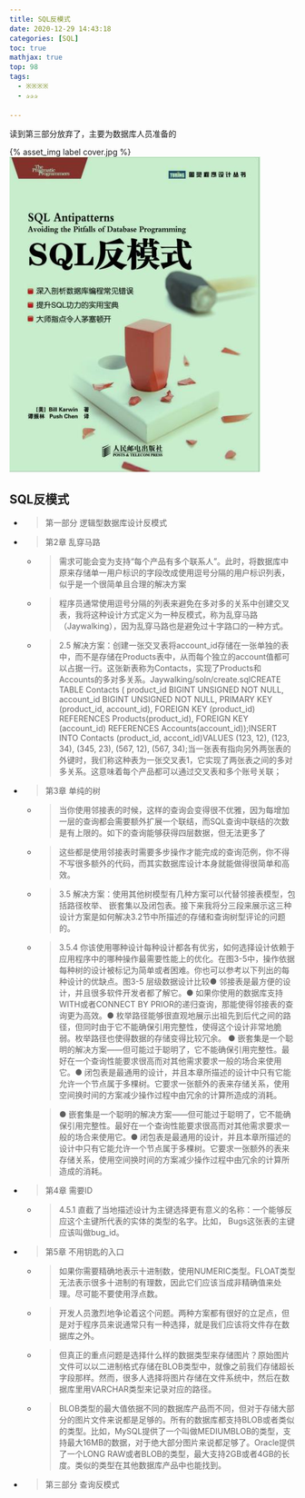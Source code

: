 ```yaml
---
title: SQL反模式
date: 2020-12-29 14:43:18
categories: [SQL]
toc: true
mathjax: true
top: 98
tags:
  - ※※※※
  - ✰✰✰

---
```



读到第三部分放弃了，主要为数据库人员准备的

{% asset_img label cover.jpg %}
![](SQL反模式/cover.jpg)



## SQL反模式

- > 第一部分 逻辑型数据库设计反模式

- > 第2章 乱穿马路

  - > 需求可能会变为支持“每个产品有多个联系人”。此时，将数据库中原来存储单一用户标识的字段改成使用逗号分隔的用户标识列表，似乎是一个很简单且合理的解决方案

  - > 程序员通常使用逗号分隔的列表来避免在多对多的关系中创建交叉表，我将这种设计方式定义为一种反模式，称为乱穿马路（Jaywalking），因为乱穿马路也是避免过十字路口的一种方式。

  - > 2.5 解决方案：创建一张交叉表将account_id存储在一张单独的表中，而不是存储在Products表中，从而每个独立的account值都可以占据一行。这张新表称为Contacts，实现了Products和Accounts的多对多关系。Jaywalking/soln/create.sqlCREATE TABLE Contacts ( product_id BIGINT UNSIGNED NOT NULL, account_id BIGINT UNSIGNED NOT NULL, PRIMARY KEY (product_id, account_id), FOREIGN KEY (product_id) REFERENCES Products(product_id), FOREIGN KEY (account_id) REFERENCES Accounts(account_id));INSERT INTO Contacts (product_id, accont_id)VALUES (123, 12), (123, 34), (345, 23), (567, 12), (567, 34);当一张表有指向另外两张表的外键时，我们称这种表为一张交叉表1，它实现了两张表之间的多对多关系。这意味着每个产品都可以通过交叉表和多个账号关联；

- > 第3章 单纯的树

  - > 当你使用邻接表的时候，这样的查询会变得很不优雅，因为每增加一层的查询都会需要额外扩展一个联结，而SQL查询中联结的次数是有上限的。如下的查询能够获得四层数据，但无法更多了

  - > 这些都是使用邻接表时需要多步操作才能完成的查询范例，你不得不写很多额外的代码，而其实数据库设计本身就能做得很简单和高效。

  - > 3.5 解决方案：使用其他树模型有几种方案可以代替邻接表模型，包括路径枚举、 嵌套集以及闭包表。接下来我将分三段来展示这三种设计方案是如何解决3.2节中所描述的存储和查询树型评论的问题的。

  - > 3.5.4 你该使用哪种设计每种设计都各有优劣，如何选择设计依赖于应用程序中的哪种操作最需要性能上的优化。在图3-5中，操作依据每种树的设计被标记为简单或者困难。你也可以参考以下列出的每种设计的优缺点。图3-5 层级数据设计比较● 邻接表是最方便的设计，并且很多软件开发者都了解它。● 如果你使用的数据库支持WITH或者CONNECT BY PRIOR的递归查询，那能使得邻接表的查询更为高效。● 枚举路径能够很直观地展示出祖先到后代之间的路径，但同时由于它不能确保引用完整性，使得这个设计非常地脆弱。枚举路径也使得数据的存储变得比较冗余。
    > ● 嵌套集是一个聪明的解决方案——但可能过于聪明了，它不能确保引用完整性。最好在一个查询性能要求很高而对其他需求要求一般的场合来使用它。● 闭包表是最通用的设计，并且本章所描述的设计中只有它能允许一个节点属于多棵树。它要求一张额外的表来存储关系，使用空间换时间的方案减少操作过程中由冗余的计算所造成的消耗。

    > ● 嵌套集是一个聪明的解决方案——但可能过于聪明了，它不能确保引用完整性。最好在一个查询性能要求很高而对其他需求要求一般的场合来使用它。● 闭包表是最通用的设计，并且本章所描述的设计中只有它能允许一个节点属于多棵树。它要求一张额外的表来存储关系，使用空间换时间的方案减少操作过程中由冗余的计算所造成的消耗。

- > 第4章 需要ID

  - > 4.5.1 直截了当地描述设计为主键选择更有意义的名称：一个能够反应这个主键所代表的实体的类型的名字。比如， Bugs这张表的主键应该叫做bug_id。

- > 第5章 不用钥匙的入口

  - > 如果你需要精确地表示十进制数，使用NUMERIC类型。FLOAT类型无法表示很多十进制的有理数，因此它们应该当成非精确值来处理。尽可能不要使用浮点数。

  - > 开发人员激烈地争论着这个问题。两种方案都有很好的立足点，但是对于程序员来说通常只有一种选择，就是我们应该将文件存在数据库之外。

  - > 但真正的重点问题是选择什么样的数据类型来存储图片？原始图片文件可以以二进制格式存储在BLOB类型中，就像之前我们存储超长字段那样。然而，很多人选择将图片存储在文件系统中，然后在数据库里用VARCHAR类型来记录对应的路径。

  - > BLOB类型的最大值依据不同的数据库产品而不同，但对于存储大部分的图片文件来说都是足够的。所有的数据库都支持BLOB或者类似的类型。比如，MySQL提供了一个叫做MEDIUMBLOB的类型，支持最大16MB的数据，对于绝大部分图片来说都足够了。Oracle提供了一个LONG RAW或者BLOB的类型，最大支持2GB或者4GB的长度。类似的类型在其他数据库产品中也能找到。

- > 第三部分 查询反模式

